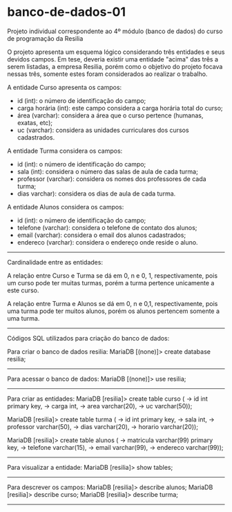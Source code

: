 # banco-de-dados-01
Projeto individual correspondente ao 4º módulo (banco de dados) do curso de programação da Resilia

O projeto apresenta um esquema lógico considerando três entidades e seus devidos campos. 
Em tese, deveria existir uma entidade "acima" das três a serem listadas, a empresa Resilia, porém como o objetivo do projeto focava nessas três, somente estes foram considerados ao realizar o trabalho. 

A entidade Curso apresenta os campos: 
- id (int): o número de identificação do campo; 
- carga horária (int): este campo considera a carga horária total do curso; 
- área (varchar): considera a área que o curso pertence (humanas, exatas, etc); 
- uc (varchar): considera as unidades curriculares dos cursos cadastrados. 

A entidade Turma considera os campos:
- id (int): o número de identificação do campo;
- sala (int): considera o número das salas de aula de cada turma; 
- professor (varchar): considera os nomes dos professores de cada turma; 
- dias varchar): considera os dias de aula de cada turma.

A entidade Alunos considera os campos:
- id (int): o número de identificação do campo;
- telefone (varchar): considera o telefone de contato dos alunos;
- email (varchar): considera o email dos alunos cadastrados; 
- endereco (varchar): considera o endereço onde reside o aluno. 
______________________________________________________________________
Cardinalidade entre as entidades:

A relação entre Curso e Turma se dá em 0, n e 0, 1, respectivamente, pois um curso pode ter muitas turmas, porém a turma pertence unicamente a este curso. 

A relação entre Turma e Alunos se dá em 0, n e 0,1, respectivamente, pois uma turma pode ter muitos alunos, porém os alunos pertencem somente a uma turma. 

______________________________________________________________________
Códigos SQL utilizados para criação do banco de dados: 

Para criar o banco de dados resilia:
MariaDB [(none)]> create database resilia;
___________________

Para acessar o banco de dados:
MariaDB [(none)]> use resilia;
___________________

Para criar as entidades:
MariaDB [resilia]> create table curso (
    -> id int primary key,
    -> carga int,
    -> area varchar(20),
    -> uc varchar(50));

MariaDB [resilia]> create table turma (
    -> id int primary key,
    -> sala int,
    -> professor varchar(50),
    -> dias varchar(20),
    -> horario varchar(20));

MariaDB [resilia]> create table alunos (
    -> matricula varchar(99) primary key,
    -> telefone varchar(15),
    -> email varchar(99),
    -> endereco varchar(99));
___________________

Para visualizar a entidade:
MariaDB [resilia]> show tables;
___________________

Para descrever os campos:
MariaDB [resilia]> describe alunos;
MariaDB [resilia]> describe curso;
MariaDB [resilia]> describe turma;
___________________
